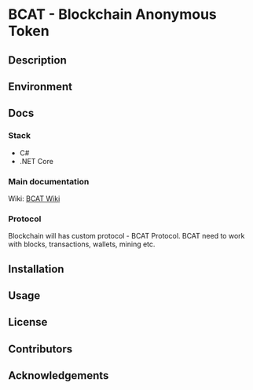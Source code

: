 # BCAT - Blockchain Anonymous Token

## Description
## Environment
## Docs
### Stack
- C#
- .NET Core

### Main documentation
Wiki: [BCAT Wiki](https://github.com/Glebegor/BCAT/wiki)
### Protocol
Blockchain will has custom protocol - BCAT Protocol.
BCAT need to work with blocks, transactions, wallets, mining etc.
## Installation
## Usage
## License
## Contributors
## Acknowledgements
